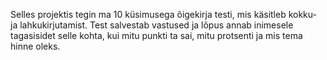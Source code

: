 Selles projektis tegin ma 10 küsimusega õigekirja testi, mis käsitleb kokku- ja lahkukirjutamist. Test salvestab vastused ja lõpus annab inimesele tagasisidet selle kohta, kui mitu punkti ta sai, mitu protsenti ja mis tema hinne oleks.
